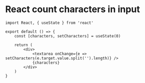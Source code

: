 # React count characters in input

	import React, { useState } from 'react'

	export default () => {
		const [characters, setCharacters] = useState(0)

		return (
			<div>
				<textarea onChange={e => setCharacters(e.target.value.split('').length)} />
				{characters}
			</div>
		)
	}
